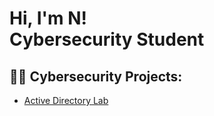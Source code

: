 <h1>Hi, I'm N! <br/>Cybersecurity Student</a> </h1>

<h2>👨‍💻 Cybersecurity Projects:</h2>

- [Active Directory Lab](https://github.com/NLPortfolio/Algorithms-Practice)



